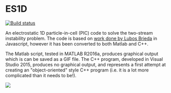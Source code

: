# ES1D

[![Build status](https://ci.appveyor.com/api/projects/status/hu6jpwhl9m6q8dc8?svg=true)](https://ci.appveyor.com/project/RKalampattel/es1d)

An electrostatic 1D particle-in-cell (PIC) code to solve the two-stream instability problem. The code is based on [work done by Lubos Brieda](https://www.particleincell.com/2015/two-stream-instability/) in Javascript, however it has been converted to both Matlab and C++. 

The Matlab script, tested in MATLAB R2016a, produces graphical output which is can be saved as a GIF file. The C++ program, developed in Visual Studio 2015, produces no graphical output, and represents a first attempt at creating an "object-oriented" style C++ program (i.e. it is a lot more complicated than it needs to be!). 

![](https://github.com/RKalampattel/ES1D/blob/master/ES1D.png)
